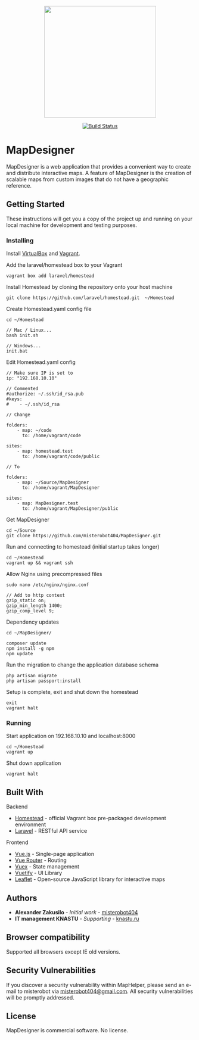 <p align="center">
    <img src="https://upload.wikimedia.org/wikipedia/commons/thumb/b/b0/Openstreetmap_logo.svg/1200px-Openstreetmap_logo.svg.png" width="300">
</p>
<p align="center">
   <a href="https://travis-ci.org/laravel/framework"><img src="https://travis-ci.org/laravel/framework.svg" alt="Build Status"></a>
</p>

# MapDesigner

MapDesigner is a web application that provides a convenient way to create and distribute interactive maps. A feature of MapDesigner is the creation of scalable maps from custom images that do not have a geographic reference.

## Getting Started

These instructions will get you a copy of the project up and running on your local machine for development and testing purposes.

### Installing

Install [VirtualBox](https://www.virtualbox.org/wiki/Downloads) and [Vagrant](https://www.vagrantup.com/downloads.html).

Add the laravel/homestead box to your Vagrant
```
vagrant box add laravel/homestead
```

Install Homestead by cloning the repository onto your host machine
```
git clone https://github.com/laravel/homestead.git  ~/Homestead
```

Create Homestead.yaml config file
```
cd ~/Homestead

// Mac / Linux...
bash init.sh

// Windows...
init.bat
```

Edit Homestead.yaml config
```
// Make sure IP is set to
ip: "192.168.10.10"
```

```
// Commented
#authorize: ~/.ssh/id_rsa.pub
#keys:
#    - ~/.ssh/id_rsa
```

```
// Change

folders:
    - map: ~/code
      to: /home/vagrant/code

sites:
    - map: homestead.test
      to: /home/vagrant/code/public

// To

folders:
    - map: ~/Source/MapDesigner
      to: /home/vagrant/MapDesigner

sites:
    - map: MapDesigner.test
      to: /home/vagrant/MapDesigner/public
```

Get MapDesigner
```
cd ~/Source
git clone https://github.com/misterobot404/MapDesigner.git
```

Run and connecting to homestead (initial startup takes longer)
```
cd ~/Homestead
vagrant up && vagrant ssh
```

Allow Nginx using precompressed files
```
sudo nano /etc/nginx/nginx.conf

// Add to http context
gzip_static on;
gzip_min_length 1400;
gzip_comp_level 9;
```

Dependency updates
```
cd ~/MapDesigner/

composer update
npm install -g npm
npm update
```

Run the migration to change the application database schema
```
php artisan migrate
php artisan passport:install
```

Setup is complete, exit and shut down the homestead
```
exit
vagrant halt
```

### Running

Start application on 192.168.10.10 and localhost:8000
```
cd ~/Homestead
vagrant up
```

Shut down application
```
vagrant halt
```

## Built With

Backend
* [Homestead](https://laravel.com/docs/homestead) - official Vagrant box pre-packaged development environment
* [Laravel](https://laravel.com/) - RESTful API service

Frontend
* [Vue.js](https://vuejs.org/) - Single-page application
* [Vue Router](https://router.vuejs.org/) - Routing
* [Vuex](https://vuex.vuejs.org/) - State management
* [Vuetify](https://vuetifyjs.com/en/) - UI Library
* [Leaflet](https://leafletjs.com/) - Open-source JavaScript library for interactive maps

## Authors

* **Alexander Zakusilo** - *Initial work* - [misterobot404](https://github.com/misterobot404)
* **IT management KNASTU** - *Supporting* - [knastu.ru](https://knastu.ru)

## Browser compatibility

Supported all browsers except IE old versions.

## Security Vulnerabilities

If you discover a security vulnerability within MapHelper, please send an e-mail to misterobot via [misterobot404@gmail.com](mailto:taylor@laravel.com). All security vulnerabilities will be promptly addressed.

## License

MapDesigner is commercial software. No license.

